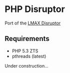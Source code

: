PHP Disruptor
=========================

Port of the [LMAX Disruptor](https://github.com/LMAX-Exchange/disruptor)


Requirements
------------

- PHP 5.3 ZTS
- pthreads (latest)

Under construction...
